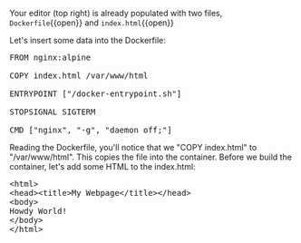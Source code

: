 Your editor (top right) is already populated with two files, `Dockerfile`{{open}} and `index.html`{{open}}

Let's insert some data into the Dockerfile:
<pre class="file" data-filename="Dockerfile" data-target="replace">
FROM nginx:alpine

COPY index.html /var/www/html

ENTRYPOINT ["/docker-entrypoint.sh"]

STOPSIGNAL SIGTERM

CMD [&quot;nginx&quot;, &quot;-g&quot;, &quot;daemon off;&quot;]
</pre>


Reading the Dockerfile, you'll notice that we "COPY index.html" to "/var/www/html". This copies the file into the container. Before we build the container, let's add some HTML to the index.html:
<pre class="file" data-filename="index.html" data-target="replace">&lt;html&gt;
&lt;head&gt;&lt;title&gt;My Webpage&lt;/title&gt;&lt;/head&gt;
&lt;body&gt;
Howdy World!
&lt;/body&gt;
&lt;/html&gt;
</pre>
